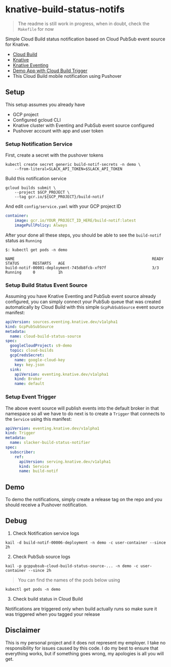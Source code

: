 # knative-build-status-notifs

> The readme is still work in progress, when in doubt, check the `Makefile` for now

Simple Cloud Build status notification based on Cloud PubSub event source for Knative.

* [Cloud Build](https://cloud.google.com/cloud-build/)
* [Knative](https://github.com/knative/docs)
* [Knative Eventing](https://github.com/knative/docs/tree/master/eventing)
* [Demo App with Cloud Build Trigger](github.com/mchmarny/knative-gitops-using-cloud-build)
* This Cloud Build mobile notification using Pushover


## Setup

This setup assumes you already have

* GCP project
* Configured gcloud CLI
* Knative cluster with Eventing and PubSub event source configured
* Pushover account with app and user token

### Setup Notification Service

First, create a secret with the pushover tokens

```shell
kubectl create secret generic build-notif-secrets -n demo \
	--from-literal=SLACK_API_TOKEN=$SLACK_API_TOKEN
```

Build this notification service

```shell
gcloud builds submit \
	--project $GCP_PROJECT \
	--tag gcr.io/${GCP_PROJECT}/build-notif
```

And edit `config/service.yaml` with your GCP project ID

```yaml
container:
    image: gcr.io/YOUR_PROJECT_ID_HERE/build-notif:latest
    imagePullPolicy: Always
```

After your done all these steps, you should be able to see the `build-notif` status as `Running`

```shell
$: kubectl get pods -n demo

NAME                                                            READY     STATUS      RESTARTS   AGE
build-notif-00001-deployment-745db8fcb-xf97f                    3/3       Running     0          1h
```

### Setup Build Status Event Source

Assuming you have Knative Eventing and PubSub event source already configured, you can simply connect your PubSub queue that was created automatically by Cloud Build with this simple `GcpPubSubSource` event source manifest:

```yaml
apiVersion: sources.eventing.knative.dev/v1alpha1
kind: GcpPubSubSource
metadata:
  name: cloud-build-status-source
spec:
  googleCloudProject: s9-demo
  topic: cloud-builds
  gcpCredsSecret:
    name: google-cloud-key
    key: key.json
  sink:
    apiVersion: eventing.knative.dev/v1alpha1
    kind: Broker
    name: default
```

### Setup Event Trigger 

The above event source will publish events into the default broker in that namespace so all we have to do next is to create a `Trigger` that connects to the `Service` using this manifest: 

```yaml
apiVersion: eventing.knative.dev/v1alpha1
kind: Trigger
metadata:
  name: slacker-build-status-notifier
spec:
  subscriber:
    ref:
      apiVersion: serving.knative.dev/v1alpha1
      kind: Service
      name: build-notif
```


## Demo

To demo the notifications, simply create a release tag on the repo and you should receive a Pushover notification.

## Debug

1. Check Notification service logs

```shell
kail -d build-notif-00006-deployment -n demo -c user-container --since 2h
```


2. Check PubSub source logs

```shell
kail -p gcppubsub-cloud-build-status-source-... -n demo -c user-container --since 2h
```

> You can find the names of the pods below using

```shell
kubectl get pods -n demo
```

3. Check build status in Cloud Build

Notifications are triggered only when build actually runs so make sure it was triggered when you tagged your release

## Disclaimer

This is my personal project and it does not represent my employer. I take no responsibility for issues caused by this code. I do my best to ensure that everything works, but if something goes wrong, my apologies is all you will get.
